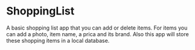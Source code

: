# ShoppingList
A basic shopping list app that you can add or delete items. For items you can add a photo, item name, a prica and its brand. Also this app will store these shopping items in a local database. 
